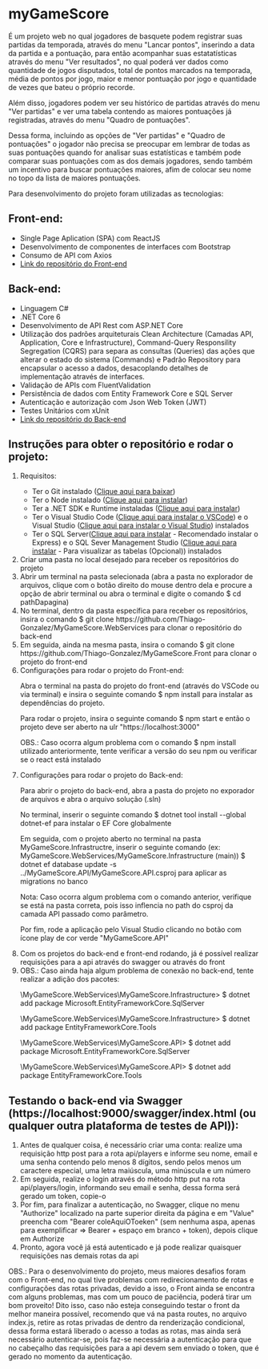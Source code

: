 # myGameScore
<p>É um projeto web no qual jogadores de basquete podem registrar suas partidas da temporada, através do menu "Lancar pontos", inserindo a data da partida e a pontuação, para então acompanhar suas estatatísticas através do menu "Ver resultados", no qual poderá ver dados como quantidade de jogos disputados, total de pontos marcados na temporada, média de pontos por jogo, maior e menor pontuação por jogo e quantidade de vezes que bateu o próprio recorde.</p>
<p>Além disso, jogadores podem ver seu histórico de partidas através do menu "Ver partidas" e ver uma tabela contendo as maiores pontuações já registradas, através do menu "Quadro de pontuações".</p>
<p>Dessa forma, incluindo as opções de "Ver partidas" e "Quadro de pontuações" o jogador não precisa se preocupar em lembrar de todas as suas pontuações quando for analisar suas estatísticas e também pode comparar suas pontuações com as dos demais jogadores, sendo também um incentivo para buscar pontuações maiores, afim de colocar seu nome no topo da lista de maiores pontuações.</p>
<p>Para desenvolvimento do projeto foram utilizadas as tecnologias:</p>
<h2>Front-end:</h2>
<ul>
  <li>Single Page Aplication (SPA) com ReactJS</li>
  <li>Desenvolvimento de componentes de interfaces com Bootstrap</li>
  <li>Consumo de API com Axios</li>
  <li><a href="https://github.com/Thiago-Gonzalez/MyGameScore.Front">Link do repositório do Front-end</a></li>
</ul>
<h2>Back-end:</h2>
<ul>
  <li>Linguagem C#</li>
  <li>.NET Core 6</li>
  <li>Desenvolvimento de API Rest com ASP.NET Core</li>
  <li>Utilização dos padrões arquiteturais Clean Architecture (Camadas API, Application, Core e Infrastructure), Command-Query Responsility Segregation (CQRS) para separa as consultas (Queries) das ações que alterar o estado do sistema (Commands) e Padrão Repository para encapsular o acesso a dados, desacoplando detalhes de implementação através de interfaces.</li>
  <li>Validação de APIs com FluentValidation</li>
  <li>Persistência de dados com Entity Framework Core e SQL Server</li>
  <li>Autenticação e autorização com Json Web Token (JWT)</li>
  <li>Testes Unitários com xUnit</li>
  <li><a href="https://github.com/Thiago-Gonzalez/MyGameScore.WebServices">Link do repositório do Back-end</a></li>
</ul>
<h2>Instruções para obter o repositório e rodar o projeto:</h2>
<ol>
  <li>Requisitos:</li>
    <ul>
      <li>Ter o Git instalado (<a href="https://git-scm.com/">Clique aqui para baixar</a>)</li>
      <li>Ter o Node instalado (<a href="https://nodejs.org/en/">Clique aqui para instalar</a>)</li>
      <li>Ter a .NET SDK e Runtime instaladas (<a href="https://dotnet.microsoft.com/en-us/download">Clique aqui para instalar</a>)</li>
      <li>Ter o Visual Studio Code (<a href="https://code.visualstudio.com/">Clique aqui para instalar o VSCode</a>) e o Visual Studio (<a href="https://visualstudio.microsoft.com/pt-br/downloads/">Clique aqui para instalar o Visual Studio</a>) instalados</li>
      <li>Ter o SQL Server(<a href="https://www.microsoft.com/pt-br/sql-server/sql-server-downloads">Clique aqui para instalar</a> - Recomendado instalar o Express) e o SQL Sever Management Studio (<a href="https://www.microsoft.com/pt-br/sql-server/sql-server-downloads">Clique aqui para instalar</a> - Para visualizar as tabelas (Opcional)) instalados</li>
    </ul>
  <li>Criar uma pasta no local desejado para receber os repositórios do projeto</li>
  <li>Abrir um terminal na pasta selecionada (abra a pasta no explorador de arquivos, clique com o botão direito do mouse dentro dela e procure a opção de abrir terminal ou abra o terminal e digite o comando $ cd pathDapagina)</li>
  <li>No terminal, dentro da pasta específica para receber os repositórios, insira o comando $ git clone https://github.com/Thiago-Gonzalez/MyGameScore.WebServices para clonar o repositório do back-end</li>
  <li>Em seguida, ainda na mesma pasta, insira o comando $ git clone https://github.com/Thiago-Gonzalez/MyGameScore.Front para clonar o projeto do front-end</li>
  <li>Configurações para rodar o projeto do Front-end:</li>
      <p>Abra o terminal na pasta do projeto do front-end (através do VSCode ou via terminal) e insira o seguinte comando $ npm install para instalar as dependências do projeto.</p>
      <p>Para rodar o projeto, insira o seguinte comando $ npm start e então o projeto deve ser aberto na ulr "https://localhost:3000"</p>
      <p>OBS.: Caso ocorra algum problema com o comando $ npm install utilizado anteriormente, tente verificar a versão do seu npm ou verificar se o react está instalado</p>
  <li>Configurações para rodar o projeto do Back-end:</li>
      <p>Para abrir o projeto do back-end, abra a pasta do projeto no exporador de arquivos e abra o arquivo solução (.sln)</p>
      <p>No terminal, inserir o seguinte comando $ dotnet tool install --global dotnet-ef para instalar o EF Core globalmente</p>
      <p>Em seguida, com o projeto aberto no terminal na pasta MyGameScore.Infrastructre, inserir o seguinte comando (ex: MyGameScore.WebServices/MyGameScore.Infrastructure (main)) $ dotnet ef database update -s ../MyGameScore.API/MyGameScore.API.csproj para aplicar as migrations no banco</p>
      <p>Nota: Caso ocorra algum problema com o comando anterior, verifique se está na pasta correta, pois isso inflencia no path do csproj da camada API passado como parâmetro.</p>
      <p>Por fim, rode a aplicação pelo Visual Studio clicando no botão com ícone play de cor verde "MyGameScore.API"</p>
  <li>Com os projetos do back-end e front-end rodando, já é possível realizar requisições para a api através do swagger ou através do front</li>
  <li>OBS.: Caso ainda haja algum problema de conexão no back-end, tente realizar a adição dos pacotes:</li>
      <p>\MyGameScore.WebServices\MyGameScore.Infrastructure> $ dotnet add package Microsoft.EntityFrameworkCore.SqlServer</p>
      <p>\MyGameScore.WebServices\MyGameScore.Infrastructure> $ dotnet add package EntityFrameworkCore.Tools</p>
      <p>\MyGameScore.WebServices\MyGameScore.API> $ dotnet add package Microsoft.EntityFrameworkCore.SqlServer</p>
      <p>\MyGameScore.WebServices\MyGameScore.API> $ dotnet add package EntityFrameworkCore.Tools</p>
</ol>
<h2>Testando o back-end via Swagger (https://localhost:9000/swagger/index.html (ou qualquer outra plataforma de testes de API)):</h2>
<ol>
  <li>Antes de qualquer coisa, é necessário criar uma conta: realize uma requisição http post para a rota api/players e informe seu nome, email e uma senha contendo pelo menos 8 dígitos, sendo pelos menos um caractere especial, uma letra maiúscula, uma minúscula e um número</li>
  <li>Em seguida, realize o login através do método http put na rota api/players/login, informando seu email e senha, dessa forma será gerado um token, copie-o</li>
  <li>Por fim, para finalizar a autenticação, no Swagger, clique no menu "Authorize" localizado na parte superior direita da página e em "Value" preencha com "Bearer coleAquiOToeken" (sem nenhuma aspa, apenas para exemplificar => Bearer + espaço em branco + token), depois clique em Authorize</li>
  <li>Pronto, agora você já está autenticado e já pode realizar quaisquer requisições nas demais rotas da api</li>
</ol>

<p>OBS.: Para o desenvolvimento do projeto, meus maiores desafios foram com o Front-end, no qual tive problemas com redirecionamento de rotas e configurações das rotas privadas, devido a isso, o Front ainda se encontra com alguns problemas, mas com um pouco de paciência, poderá tirar um bom proveito! Dito isso, caso não esteja conseguindo testar o front da melhor maneira possível, recomendo que vá na pasta routes, no arquivo index.js, retire as rotas privadas de dentro da renderização condicional, dessa forma estará liberado o acesso a todas as rotas, mas ainda será necessário autenticar-se, pois faz-se necessária a autenticação para que no cabeçalho das requisições para a api devem sem enviado o token, que é gerado no momento da autenticação.</p>
